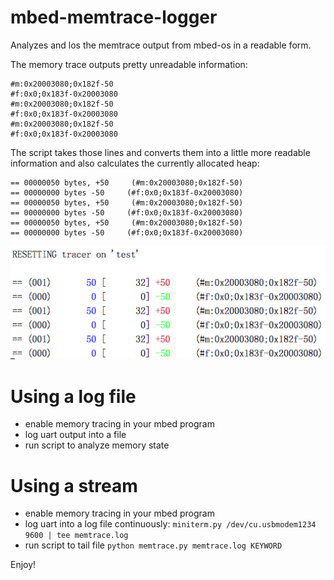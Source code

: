# mbed-memtrace-logger
Analyzes and los the memtrace output from mbed-os in a readable form. 

The memory trace outputs pretty unreadable information:

```
#m:0x20003080;0x182f-50
#f:0x0;0x183f-0x20003080
#m:0x20003080;0x182f-50
#f:0x0;0x183f-0x20003080
#m:0x20003080;0x182f-50
#f:0x0;0x183f-0x20003080
```

The script takes those lines and converts them into a little more readable
information and also calculates the currently allocated heap:

```
== 00000050 bytes, +50     (#m:0x20003080;0x182f-50)
== 00000000 bytes -50     (#f:0x0;0x183f-0x20003080)
== 00000050 bytes, +50     (#m:0x20003080;0x182f-50)
== 00000000 bytes -50     (#f:0x0;0x183f-0x20003080)
== 00000050 bytes, +50     (#m:0x20003080;0x182f-50)
== 00000000 bytes -50     (#f:0x0;0x183f-0x20003080)
```
![logoutput.png](logoutput.png)

# Using a log file
- enable memory tracing in your mbed program
- log uart output into a file
- run script to analyze memory state

# Using a stream
- enable memory tracing in your mbed program
- log uart into a log file continuously: `miniterm.py /dev/cu.usbmodem1234 9600 | tee memtrace.log`
- run script to tail file `python memtrace.py memtrace.log KEYWORD`

Enjoy!
